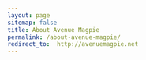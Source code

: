 ```yaml
---
layout: page
sitemap: false
title: About Avenue Magpie
permalink: /about-avenue-magpie/
redirect_to:  http://avenuemagpie.net
---
```

